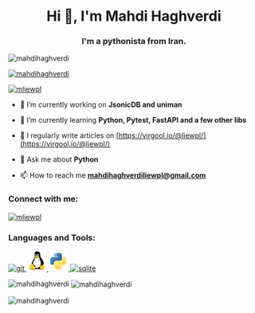 <h1 align="center">Hi 👋, I'm Mahdi Haghverdi</h1>
<h3 align="center">I'm a pythonista from Iran.</h3>

<p align="left"> <img src="https://komarev.com/ghpvc/?username=mahdihaghverdi&label=Profile%20views&color=0e75b6&style=flat" alt="mahdihaghverdi" /> </p>

<p align="left"> <a href="https://github.com/ryo-ma/github-profile-trophy"><img src="https://github-profile-trophy.vercel.app/?username=mahdihaghverdi" alt="mahdihaghverdi" /></a> </p>

<p align="left"> <a href="https://twitter.com/mliewpl" target="blank"><img src="https://img.shields.io/twitter/follow/mliewpl?logo=twitter&style=for-the-badge" alt="mliewpl" /></a> </p>

- 🔭 I’m currently working on **JsonicDB and uniman**

- 🌱 I’m currently learning **Python, Pytest, FastAPI and a few other libs**

- 📝 I regularly write articles on [https://virgool.io/@liewpl/](https://virgool.io/@liewpl/)

- 💬 Ask me about **Python**

- 📫 How to reach me **mahdihaghverdiliewpl@gmail.com**

<h3 align="left">Connect with me:</h3>
<p align="left">
<a href="https://twitter.com/mliewpl" target="blank"><img align="center" src="https://raw.githubusercontent.com/rahuldkjain/github-profile-readme-generator/master/src/images/icons/Social/twitter.svg" alt="mliewpl" height="30" width="40" /></a>
</p>

<h3 align="left">Languages and Tools:</h3>
<p align="left"> <a href="https://git-scm.com/" target="_blank" rel="noreferrer"> <img src="https://www.vectorlogo.zone/logos/git-scm/git-scm-icon.svg" alt="git" width="40" height="40"/> </a> <a href="https://www.linux.org/" target="_blank" rel="noreferrer"> <img src="https://raw.githubusercontent.com/devicons/devicon/master/icons/linux/linux-original.svg" alt="linux" width="40" height="40"/> </a> <a href="https://www.python.org" target="_blank" rel="noreferrer"> <img src="https://raw.githubusercontent.com/devicons/devicon/master/icons/python/python-original.svg" alt="python" width="40" height="40"/> </a> <a href="https://www.sqlite.org/" target="_blank" rel="noreferrer"> <img src="https://www.vectorlogo.zone/logos/sqlite/sqlite-icon.svg" alt="sqlite" width="40" height="40"/> </a> </p>

<p><img align="left" src="https://github-readme-stats.vercel.app/api/top-langs?username=mahdihaghverdi&show_icons=true&locale=en&layout=compact" alt="mahdihaghverdi" /></p>

<p>&nbsp;<img align="center" src="https://github-readme-stats.vercel.app/api?username=mahdihaghverdi&show_icons=true&locale=en" alt="mahdihaghverdi" /></p>

<p><img align="center" src="https://github-readme-streak-stats.herokuapp.com/?user=mahdihaghverdi&" alt="mahdihaghverdi" /></p>
